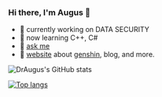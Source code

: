 ### Hi there, I'm Augus 👋

- 🔭 currently working on DATA SECURITY
- 🌱 now learning C++, C#
- 💬 [ask me](https://github.com/DrAugus/DrAugus/issues)
- 🔗 [website](https://augusmeow.cn/) about [genshin](https://augusmeow.cn/list/genshin), blog, and more.

![DrAugus's GitHub stats](https://github-readme-stats.vercel.app/api?username=draugus&show_icons=true)

[![Top langs](https://github-readme-stats.vercel.app/api/top-langs/?username=DrAugus&langs_count=8&layout=compact)](https://github.com/draugus)


